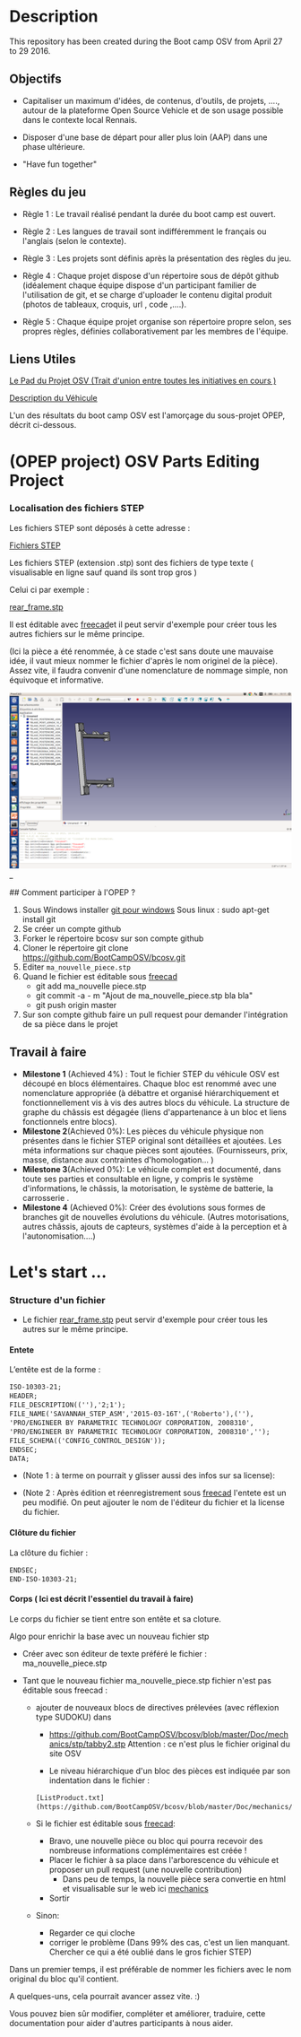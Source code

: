 # Description 

This repository has been created during the Boot camp OSV from April 27 to 29  2016. 



## Objectifs

+ Capitaliser un maximum d'idées, de contenus, d'outils, de projets, ...., autour de la plateforme Open Source Vehicle
et de son usage possible dans le contexte local Rennais.

+ Disposer d'une base de départ pour aller plus loin (AAP) dans une phase ultérieure.

+ "Have fun together" 

## Règles du jeu 

+ Règle 1 : Le travail réalisé pendant la durée du boot camp est ouvert. 

+ Règle 2 : Les langues de travail sont indifféremment le français ou l'anglais (selon le contexte).

+ Règle 3 : Les projets sont définis après la présentation des règles du jeu.

+ Règle 4 : Chaque projet  dispose d'un répertoire sous de dépôt github (idéalement chaque équipe dispose d'un participant familier de l'utilisation de git, et se charge d'uploader le contenu digital produit (photos de tableaux, croquis, url , code ,....).

+ Règle 5 : Chaque équipe projet organise son répertoire propre selon, ses propres règles, définies collaborativement par les membres de l'équipe. 


## Liens Utiles

[Le Pad du Projet OSV (Trait d'union entre toutes les initiatives en cours ) ](https://annuel.framapad.org/p/osv-rennes)

[Description du Véhicule](http://bootcamposv.github.io/bcosv/)


L'un des résultats du boot camp OSV est l'amorçage du sous-projet OPEP, décrit ci-dessous.
 
# (OPEP project) OSV Parts Editing Project  

### Localisation des fichiers STEP

Les fichiers STEP sont déposés  à cette adresse  :

[Fichiers STEP](https://github.com/BootCampOSV/bcosv/tree/master/Doc/mechanics/stp)

Les fichiers STEP (extension .stp)  sont des fichiers de type texte ( visualisable en ligne sauf quand ils sont trop gros )

Celui ci par exemple :

[rear_frame.stp](https://github.com/BootCampOSV/bcosv/blob/master/Doc/mechanics/stp/rear_frame/rear_frame.stp)

Il est éditable avec [freecad](http://www.freecadweb.org/)et il peut servir d'exemple pour créer tous les autres fichiers sur le même principe.

(Ici la pièce a été renommée, à ce stade c'est sans doute une mauvaise idée, il vaut mieux nommer le fichier d'après le nom originel de la pièce). Assez vite, il faudra convenir d'une nomenclature de nommage simple, non équivoque et informative.  

![rear_frame in freecad](images/freecad1.png)_

## Comment participer à l'OPEP ?

1. Sous Windows installer [git pour windows](https://git-for-windows.github.io/)
    Sous linux : sudo apt-get install git
2. Se créer un compte github
3. Forker le répertoire bcosv sur son compte github 
4. Cloner le répertoire 
    git clone https://github.com/BootCampOSV/bcosv.git
5. Editer `ma_nouvelle_piece.stp`
6. Quand  le fichier est éditable sous [freecad](http://www.freecadweb.org/)
    - git add ma_nouvelle piece.stp 
    - git commit -a - m "Ajout de ma_nouvelle_piece.stp bla bla"
    - git push origin master 
7. Sur son compte github faire un pull request pour demander l'intégration de sa pièce dans le projet

## Travail à faire    
     
 + **Milestone 1** (Achieved 4%) : 
  Tout le fichier STEP du véhicule OSV est découpé en blocs élémentaires. Chaque bloc est renommé avec une nomenclature appropriée (à débattre
  et organisé hiérarchiquement et fonctionnellement vis à vis des autres blocs du véhicule. La structure de graphe du châssis est dégagée (liens d'appartenance à un bloc et liens fonctionnels entre blocs).  
 + **Milestone 2**(Achieved 0%): Les pièces du véhicule physique non présentes dans le fichier STEP original sont détaillées et ajoutées. Les méta informations sur chaque pièces sont ajoutées. (Fournisseurs, prix, masse, distance aux contraintes d'homologation... ) 
 + **Milestone 3**(Achieved 0%): Le véhicule complet est documenté, dans toute ses parties et consultable en ligne,  y compris le système d'informations, le châssis, la motorisation, le système de batterie, la carrosserie .
 + **Milestone 4** (Achieved 0%): Créer des évolutions sous formes de branches git de nouvelles évolutions du véhicule. (Autres motorisations, autres châssis, ajouts de capteurs, systèmes d'aide à la perception et à l'autonomisation....)  
# Let's start ...

### Structure d'un fichier

- Le fichier [rear_frame.stp](https://github.com/BootCampOSV/bcosv/blob/master/Doc/mechanics/stp/rear_frame/rear_frame.stp) peut servir d'exemple pour créer tous les autres sur le même principe.


#### Entete

L’entête est de la forme :


	ISO-10303-21;
	HEADER;
	FILE_DESCRIPTION((''),'2;1');
	FILE_NAME('SAVANNAH_STEP_ASM','2015-03-16T',('Roberto'),(''),
	'PRO/ENGINEER BY PARAMETRIC TECHNOLOGY CORPORATION, 2008310',
	'PRO/ENGINEER BY PARAMETRIC TECHNOLOGY CORPORATION, 2008310','');
	FILE_SCHEMA(('CONFIG_CONTROL_DESIGN'));
	ENDSEC;
	DATA;

+ (Note 1 : à terme on pourrait y glisser aussi des infos sur sa license):

+ (Note 2 : Après édition et réenregistrement sous [freecad](http://www.freecadweb.org/) l'entete est un peu modifié. On peut ajjouter le nom de l'éditeur du fichier et la license du fichier. 


#### Clôture du fichier

La clôture du fichier : 
	
    ENDSEC;
    END-ISO-10303-21;


#### Corps ( Ici  est décrit l'essentiel  du travail à faire)

Le corps du fichier se tient entre son entête et sa cloture.
 
Algo pour enrichir la base avec un nouveau fichier stp

+ Créer avec son éditeur de texte préféré le fichier : ma_nouvelle_piece.stp

+ Tant que le nouveau fichier ma_nouvelle_piece.stp fichier n'est pas éditable sous freecad :

  + ajouter de nouveaux blocs de directives prélevées (avec réflexion type SUDOKU) dans

       - https://github.com/BootCampOSV/bcosv/blob/master/Doc/mechanics/stp/tabby2.stp
       Attention : ce n'est plus le fichier original du site OSV

       - Le niveau hiérarchique d'un bloc des pièces est indiquée par son indentation dans le fichier :

        [ListProduct.txt](https://github.com/BootCampOSV/bcosv/blob/master/Doc/mechanics/ListProduct.txt)

  + Si le fichier est éditable sous [freecad](http://www.freecadweb.org/):

    - Bravo, une nouvelle pièce ou bloc qui pourra recevoir des nombreuse informations complémentaires est créée ! 
    - Placer le fichier à sa place dans l'arborescence du véhicule et proposer un pull request  (une nouvelle contribution)
        + Dans peu de temps, la nouvelle pièce sera convertie en html et visualisable sur le web ici
                [mechanics](http://bootcamposv.github.io/bcosv/Doc/mechanics/)
    - Sortir

  + Sinon:
      
      - Regarder ce qui cloche 
      - corriger le problème (Dans 99% des cas, c'est un lien manquant. Chercher ce qui a été oublié dans le gros fichier STEP)


Dans un premier temps, il est préférable de nommer les fichiers avec le nom original du bloc qu'il contient.


A quelques-uns, cela pourrait avancer assez vite. :) 

Vous pouvez bien sûr modifier, compléter et améliorer, traduire, cette documentation pour aider d'autres participants à nous aider. 

